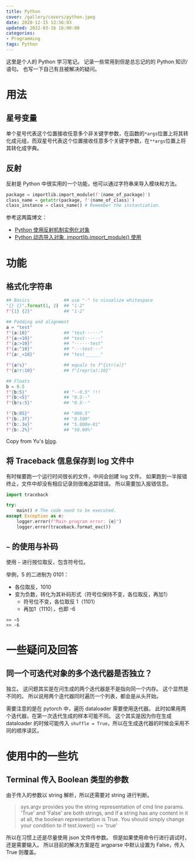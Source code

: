 ```yaml
---
title: Python
cover: /gallery/covers/python.jpeg
date: 2020-12-15 12:56:03
updated: 2022-03-16 16:00:00
categories:
- Programming
tags: Python
---
```


这里是个人的 Python 学习笔记。
记录一些常用到但是总忘记的的 Python 知识/语句。
也写一下自己有且被解决的疑问。

<!-- more -->

# 用法

## 星号变量

单个星号代表这个位置接收任意多个非关键字参数，在函数的`*args`位置上将其转化成元组，而双星号代表这个位置接收任意多个关键字参数，在`**args`位置上将其转化成字典。

## 反射

反射是 Python 中很实用的一个功能，他可以通过字符串来导入模块和方法。

```python
package = importlib.import_module(f'{name_of_package}')
class_name = getattr(package, f'{name_of_class}')
class_instance = class_name() # Remember the instantiation.
```

参考这两篇博文：
- [Python 使用反射机制实例化对象](https://blog.csdn.net/lom9357bye/article/details/79107711)
- [Python 动态导入对象, importlib.import_module() 使用](https://blog.csdn.net/xie_0723/article/details/78004649)

# 功能

## 格式化字符串

```python
## Basics             ## use "·" to visualize whitespace
"{} {}".format(1, 2)  ## "1·2"
f"{1} {2}"            ## "1·2"

## Padding and alignment
a = "test"
f"{a:10}"             ## "test······"
f"{a:<10}"            ## "test······"
f"{a:>10}"            ## "······test"
f"{a:^10}"            ## "···test···"
f"{a:_<10}"           ## "test______"

f"{a!s}"              ## equals to f"{str(a)}"
f"{a!r:10}"           ## f"{repr(a):10}"

## Floats
b = 0.5
f"{b:5}"              ## "··0.5" !!!
f"{b:<5}"             ## "0.5··"
f"{b!s:5}"            ## "0.5··"

f"{b:05}"             ## "000.5"
f"{b:.3f}"            ## "0.500"
f"{b:.3e}"            ## "5.000e-01"
f"{b:.2%}"            ## "50.00%"
```

Copy from Yu's [blog](https://yzhang-gh.github.io/notes/programming/python/python.html#作用域-scope).

## 将 Traceback 信息保存到 log 文件中

有时候要跑一个运行时间很长的文件，中间会创建 log 文件。
如果跑到一半报错终止，文件中却没有相应记录则很难追踪错误。
所以需要加入报错信息。

```python
import traceback

try:
    main() # The code need to be executed.
except Exception as e:
    logger.error(f"Main program error: {e}")
    logger.error(traceback.format_exc())
```

## `~` 的使用与补码

使用 `~` 进行按位取反，包含符号位。

举例，5 的二进制为 0101：
- 各位取反，1010
- 变为负数，转化为其补码形式（符号位保持不变，各位取反，再加1）
  - 符号位不变，各位取反 1（1101）
  - 再加1（1110），也即 -6

```
>> ~5
>> -6
```

# 一些疑问及回答

## 同一个可迭代对象的多个迭代器是否独立？

独立。
这问题其实是在问生成的两个迭代器是不是指向同一个内存。
这个显然是不同的。
所以说用两个迭代器同时遍历一个列表，都会是从头开始。

需要注意的是在 pytorch 中，遍历 dataloader 需要使用迭代器。
此时如果用两个迭代器，在第一次迭代生成的样本可能不同。
这个其实是因为你在生成 dataloader 的时候可能传入 `shuffle = True`，所以在生成迭代器的时候会采用不同的顺序读区。

# 使用中的一些坑

## Terminal 传入 Boolean 类型的参数

由于传入的参数以 string 解析，所以还需要对 string 进行判断。

> sys.argv provides you the string representation of cmd line params. 
> 'True' and 'False' are both strings, and if a string has any content in it at all, the boolean representation is True. 
> You should simply change your condition to if test.lower() == 'true'

所以在习惯上还是尽量使用 json 文件传参数。
但是如果使用命令行进行调试时，还是需要输入。
所以目前的解决方案是在 argparse 中默认设置为 False，传入 True 则覆盖。